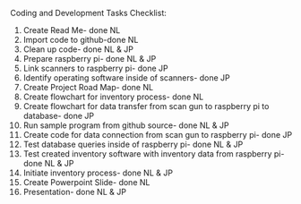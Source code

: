 Coding and Development Tasks Checklist: 
1. Create Read Me- done NL 
2. Import code to github-done NL
3. Clean up code- done NL & JP
4. Prepare raspberry pi- done NL & JP
5. Link scanners to raspberry pi- done JP
6. Identify operating software inside of scanners- done JP
7. Create Project Road Map- done NL
8. Create flowchart for inventory process- done NL
9. Create flowchart for data transfer from scan gun to raspberry pi to database- done  JP
10. Run sample program from github source- done NL & JP
11. Create code for data connection from scan gun to raspberry pi- done JP
12. Test database queries inside of raspberry pi- done NL & JP
13. Test created inventory software with inventory data from raspberry pi- done NL & JP
14. Initiate inventory process- done NL & JP
15. Create Powerpoint Slide- done NL
16. Presentation- done NL & JP
